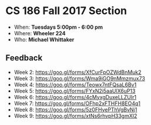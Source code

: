 # CS 186 Fall 2017 Section
- When: **Tuesdays 5:00pm - 6:00 pm**
- Where: **Wheeler 224**
- Who: **Michael Whittaker**

## Feedback
- Week 2: https://goo.gl/forms/XfCurFpOZWdBnMuk2
- Week 3: https://goo.gl/forms/Wma9iGO9nMmzmux73
- Week 4: https://goo.gl/forms/Teowx7ntFQsaL6Bv1
- Week 5: https://goo.gl/forms/FYxN2i5aaUlX6uP13
- Week 6: https://goo.gl/forms/4cMyxgDuxeLLZUIr1
- Week 7: https://goo.gl/forms/OFhp2xFTHFH8EO4q1
- Week 8: https://goo.gl/forms/5z0FHyePThVgBvNj1
- Week 9: https://goo.gl/forms/xtNs6rhvpH33gmXl2

